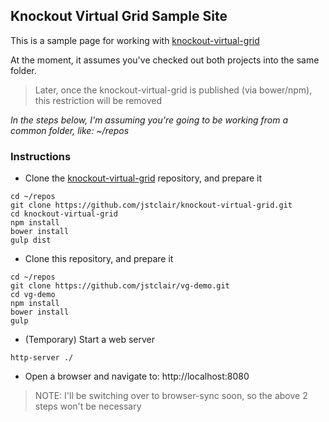 ## Knockout Virtual Grid Sample Site

This is a sample page for working with [knockout-virtual-grid](https://github.com/jstclair/knockout-virtual-grid)

At the moment, it assumes you've checked out both projects into the same folder.

> Later, once the knockout-virtual-grid is published (via bower/npm),
> this restriction will be removed

_In the steps below, I'm assuming you're going to be working from a common
folder, like: ~/repos_

### Instructions

* Clone the [knockout-virtual-grid](https://github.com/jstclair/knockout-virtual-grid) repository, and prepare it

```shell
cd ~/repos
git clone https://github.com/jstclair/knockout-virtual-grid.git
cd knockout-virtual-grid
npm install
bower install
gulp dist
```

* Clone this repository, and prepare it

```
cd ~/repos
git clone https://github.com/jstclair/vg-demo.git
cd vg-demo
npm install
bower install
gulp
```

* (Temporary) Start a web server

```shell
http-server ./
```

* Open a browser and navigate to: http://localhost:8080

> NOTE: I'll be switching over to browser-sync soon, so the above 2 steps won't be
> necessary
